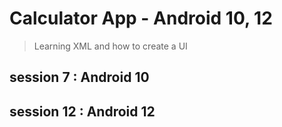 # Calculator App - Android 10, 12
> Learning XML and how to create a UI

## session 7 : Android 10

## session 12 : Android 12
